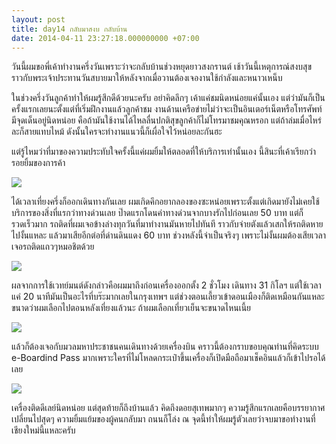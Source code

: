```yaml
---
layout: post
title: day14 กลับมาสงบ กลับบ้าน
date: 2014-04-11 23:27:18.000000000 +07:00
---
```

วันนี้ผมขอพี่เค้าทำงานครึ่งวันเพราะว่าจะกลับบ้านช่วงหยุดยาวสงกรานต์ เช้าวันนี้เหตุการณ์สงบสุขราวกับพระเจ้าประทานวันสบายมาให้หลังจากเมื่อวานต้องเจองานใช้กำลังและหนาวเหน็บ 

ในช่วงครึ่งวันลูกค้าทำให้ผมรู้สึกดีด้วยนะครับ อย่าคิดลึกๆ เค้าแค่ชมนิดหน่อยแค่นั้นเอง แต่ว่ามันก็เป็นครั้งแรกเลยนะตั้งแต่ที่เริ่มฝึกงานแล้วลูกค้าชม งานด้านเครือข่ายไม่ว่าจะเป็นอินเตอร์เน็ตหรือโทรศัพท์มีจุดเด็นอยู่นิดหน่อย คือถ้ามันใช้งานได้ไหลลื่นปกติสุขลูกค้าก็ไม่โทรมาชมคุณหรอก แต่ถ้าล่มเมื่อไหร่ละก็สายแทบไหม้ ดังนั้นใครจะทำงานแนวนี้ก็เผื่อใจไว้หน่อยละกันฮะ

แต่รู้ไหมว่าที่มาของความประทับใจครั้งนี้แค่ผมยิ้มให้ตลอดที่ให้บริการเท่านั้นเอง นี้สินะที่เค้าเรียกว่ารอยยิ้มของการค้า

![](https://lh4.googleusercontent.com/InfRR5VTO0wq4ilLB9hMS_Q2Ztz7PfesIEkom7YN2KI=w1313-h985-no)

ได้เวลาเที่ยงครึ่งก็ออกเดินทางกันเลย ผมเกิดคึกอยากลองของซะหน่อยเพราะตั้งแต่เกิดมายังไม่เคยใช้บริการของสิ่งที่แรกว่าทางด่วนเลย ป๊าดแรกโดนค่าทางด่วนจากบางรักไปก่อนเลย 50 บาท แต่ก็รวดเร็วมาก รถติดที่ผมเจอข้างล่างทุกวันที่มาทำงานมันหายไปทันที ราวกับจ่ายตังแล้วเสกให้รถติดหายไปงั้นแหละ แล้วมาเสียอีกต่อที่ด่านดินแดง 60 บาท ช่วงหลังนี้จำเป็นจริงๆ เพราะไม่งั้นผมต้องเสียเวลาเจอรถติดแถวๆหมอชิตด้วย

![](https://lh4.googleusercontent.com/UsV17sHu-5rQjCKHQvTVIGriY0NtspwLEmmYx_o6GLc=w1313-h985-no)

ผลจากการใช้เวทย์มนต์ดังกล่าวคือผมมาถึงก่อนเครื่องออกตั้ง 2 ชั่วโมง เดินทาง 31 กิโลฯ แต่ใช้เวลาแค่ 20 นาทีมันเป็นอะไรที่บร๊ะมากเลยในกรุงเทพฯ แต่ช่วงตอนเลี้ยวเข้าดอนเมืองก็ติดเหมือนกันแหละ ขนาดว่าผมเลือกไปตอนหลังเที่ยงแล้วนะ ถ้าผมเลือกเที่ยวเย็นจะขนาดไหนเนี้ย

![](https://lh3.googleusercontent.com/-cGrOyMzyTlw/U0e2U7KSi_I/AAAAAAAAEpQ/1danc_m4xiQ/w1318-h985-no/IMG_20140411_130324.jpg)

แล้วก็ต้องเจอกับมวลมหาประชาชนคนเดินทางด้วยเครื่องบิน คราวนี้ต้องกราบขอบคุณท่านที่คิดระบบ e-Boardind Pass มากเพราะใครที่ไม่โหลดกระเป๋าขึ้นเครื่องก็เปิดมือถือมาเช็คอินแล้วก็เข้าไปรอได้เลย

![](https://lh5.googleusercontent.com/VuxP6ewyvKlv66C81GyFCTSRz-YU9kAsoLQOz4o9hI8=w1313-h985-no)

เครื่องติดดีเลย์นิดหน่อย แต่สุดท้ายก็ถึงบ้านแล้ว คิดถึงดอยสุเทพมากๆ ความรู้สึกแรกเลยคือบรรยากาศเปลี่ยนไปสุดๆ ความยิ้มแย้มของผู้คนกลับมา ถนนก็โล่ง ณ จุดนี้ทำให้ผมรู้ตัวเลยว่าจบมาขอทำงานที่เชียงใหม่นี้แหละครับ
